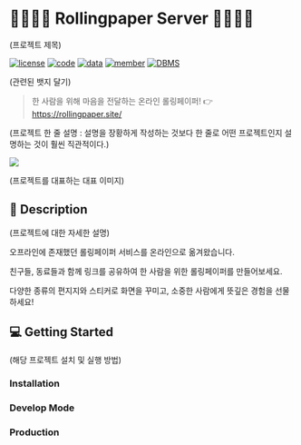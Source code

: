 
# 👨‍👩‍👦‍👦 Rollingpaper Server 👨‍👩‍👦‍👦 

(프로젝트 제목)



[![license](https://img.shields.io/badge/License-AGPL-red)](https://github.com/NDjust/Generate-HeadLine/blob/master/LICENSE)
[![code](https://img.shields.io/badge/Code-Python3.7-blue)](https://docs.python.org/3/license.html)
[![data](https://img.shields.io/badge/Data-news-blueviolet)](https://news.chosun.com/ranking/list.html)
[![member](https://img.shields.io/badge/Project-Member-brightgreen)](https://github.com/NDjust/Generate-HeadLine/blob/Feature_README/README.md#participation-member)
[![DBMS](https://img.shields.io/badge/DBMS-MySQL-orange)](https://www.mysql.com/downloads/)

(관련된 뱃지 달기)



> 한 사람을 위해 마음을 전달하는 온라인 롤링페이퍼! 👉 https://rollingpaper.site/

(프로젝트 한 줄 설명 : 설명을 장황하게 작성하는 것보다 한 줄로 어떤 프로젝트인지 설명하는 것이 훨씬 직관적이다.)



![](https://user-images.githubusercontent.com/38487811/90950455-85d36700-e48c-11ea-9b79-72b5dcb6c6d6.png)

(프로젝트를 대표하는 대표 이미지)


## 📖 Description

(프로젝트에 대한 자세한 설명)

오프라인에 존재했던 롤링페이퍼 서비스를 온라인으로 옮겨왔습니다.

친구들, 동료들과 함께 링크를 공유하여 한 사람을 위한 롤링페이퍼를 만들어보세요.

다양한 종류의 편지지와 스티커로 화면을 꾸미고, 소중한 사람에게 뜻깊은 경험을 선물하세요!



## 💻 Getting Started
(해당 프로젝트 설치 및 실행 방법)

### Installation

### Develop Mode

### Production
